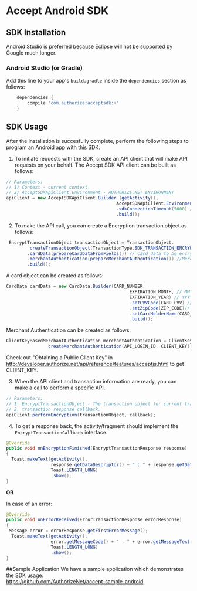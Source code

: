 # Accept Android SDK

## SDK Installation

Android Studio is preferred because Eclipse will not be supported by Google much longer.

### Android Studio (or Gradle)

Add this line to your app's `build.gradle` inside the `dependencies` section as follows:

```groovy
    dependencies {
        compile 'com.authorize:acceptsdk:+'
    }
```

## SDK Usage
After the installation is succesfully complete, perform the following steps to program an Android app with this SDK.

1) To initiate requests with the SDK, create an API client that will make API requests on your behalf. The Accept SDK API client can be built as follows:

```java
// Parameters:
// 1) Context - current context
// 2) AcceptSDKApiClient.Environment - AUTHORIZE.NET ENVIRONMENT
apiClient = new AcceptSDKApiClient.Builder (getActivity(),
                                          AcceptSDKApiClient.Environment.SANDBOX) 
                                          .sdkConnectionTimeout(5000) // optional connection time out in milliseconds
                                          .build();
```
2) To make the API call, you can create a Encryption transaction object as follows:

```java
 EncryptTransactionObject transactionObject = TransactionObject.
         createTransactionObject(TransactionType.SDK_TRANSACTION_ENCRYPTION)// type of transaction object
        .cardData(prepareCardDataFromFields()) // card data to be encrypted
        .merchantAuthentication(prepareMerchantAuthentication()) //Merchant authentication
        .build();
```
A card object can be created as follows:

```java
CardData cardData = new CardData.Builder(CARD_NUMBER,
                                               EXPIRATION_MONTH, // MM
                                               EXPIRATION_YEAR) // YYYY
                                               .setCVVCode(CARD_CVV) // Optional
                                               .setZipCode(ZIP_CODE)// Optional
                                               .setCardHolderName(CARD_HOLDER_NAME)// Optional
                                               .build();
```

Merchant Authentication can be created as follows:

```java
ClientKeyBasedMerchantAuthentication merchantAuthentication = ClientKeyBasedMerchantAuthentication.
                createMerchantAuthentication(API_LOGIN_ID, CLIENT_KEY);
```
Check out  "Obtaining a Public Client Key" in http://developer.authorize.net/api/reference/features/acceptjs.html to get CLIENT_KEY.

3) When the API client and transaction information are ready, you can make a call to perform a specific API.

```java
// Parameters: 
// 1. EncryptTransactionObject - The transaction object for current transaction
// 2. transaction response callback.
apiClient.performEncryption(transactionObject, callback);
```

4) To get a response back, the activity/fragment should implement the `EncryptTransactionCallback` interface.

```java
@Override
public void onEncryptionFinished(EncryptTransactionResponse response) 
{ 
  Toast.makeText(getActivity(), 
                 response.getDataDescriptor() + " : " + response.getDataValue(),
                 Toast.LENGTH_LONG)
                 .show();
}
```
**OR**

In case of an error:

```java
@Override
public void onErrorReceived(ErrorTransactionResponse errorResponse) 
{ 
 Message error = errorResponse.getFirstErrorMessage();
  Toast.makeText(getActivity(), 
                 error.getMessageCode() + " : " + error.getMessageText() ,
                 Toast.LENGTH_LONG)
                 .show();
}
```

##Sample Application
We have a sample application which demonstrates the SDK usage:  
   https://github.com/AuthorizeNet/accept-sample-android

